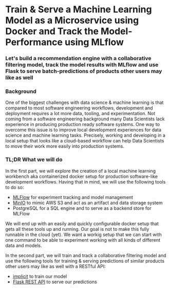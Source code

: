# Train & Serve a Machine Learning Model as a Microservice using Docker and Track the Model-Performance using MLflow

### Let's build a recommendation engine with a collaborative filtering model, track the model results with MLflow and use Flask to serve batch-predictions of products other users may like as well

### Background
One of the biggest challenges with data science & machine learning is that compared to most software engineering workflows, development and deployment requires a lot more data, tooling, and experimentation. Not coming from a software engineering background many Data Scientists lack experience in producing production ready software systems. One way to overcome this issue is to improve local development experiences for data science and machine learning tasks. Precisely, working and developing in a local setup that looks like a cloud-based workflow can help Data Scientists to move their work more easily into production systems.

### TL;DR What we will do

In the first part, we will explore the creation of a local machine learning workbench aka containerized docker setup for production software-like development workflows. Having that in mind, we will use the following tools to do so:

+ [MLFlow](https://www.mlflow.org/) for experiment tracking and model management
+ [MinIO](https://min.io/) to mimic AWS S3 and act as an artifact and data storage system
+ PostgreSQL for a SQL engine and to serve as a backend store for MLFlow

We will end up with an easily and quickly configurable docker setup that gets all these tools up and running. Our goal is not to make this fully runnable in the cloud (yet). We want a workig setup that we can start with one command to be able to experiment working with all kinds of different data and models.

In the second part, we will train and track a collaborative filtering model and use the following tools for training & serving predictions of similar products other users may like as well with a RESTful API:

+ [implicit](https://github.com/benfred/implicit) to train our model
+ [Flask REST API](https://flask.palletsprojects.com/en/2.0.x/) to serve our predictions

